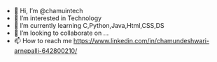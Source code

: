 - 👋 Hi, I’m @chamuintech
- 👀 I’m interested in Technology
- 🌱 I’m currently learning C,Python,Java,Html,CSS,DS
- 💞️ I’m looking to collaborate on ...
- 📫 How to reach me https://www.linkedin.com/in/chamundeshwari-arnepalli-642800210/

<!---
chamuintech/chamuintech is a ✨ special ✨ repository because its `README.md` (this file) appears on your GitHub profile.
You can click the Preview link to take a look at your changes.
--->

